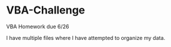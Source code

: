 # VBA-Challenge
VBA Homework due 6/26

I have multiple files where I have attempted to organize my data.
